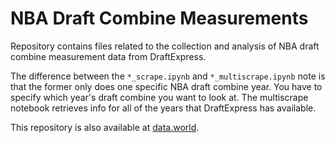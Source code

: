 # NBA Draft Combine Measurements
Repository contains files related to the collection and analysis of NBA draft combine measurement data from DraftExpress.

The difference between the `*_scrape.ipynb` and `*_multiscrape.ipynb` note is that the former only does one specific NBA draft combine year. You have to specify which year's draft combine you want to look at. The multiscrape notebook retrieves info for all of the years that DraftExpress has available.


This repository is also available at [data.world](https://data.world/achou/nba-draft-combine-measurements).
